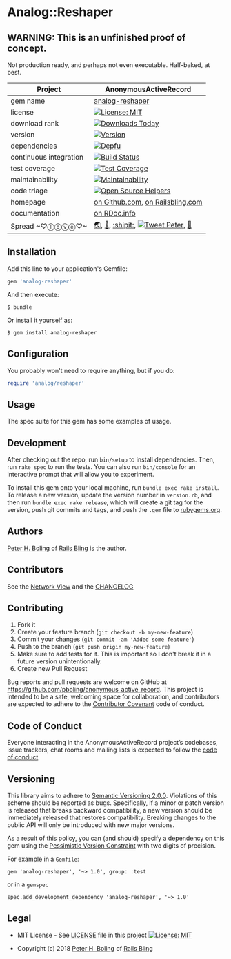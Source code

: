 # Analog::Reshaper

## WARNING: This is an unfinished proof of concept.

Not production ready, and perhaps not even executable.  Half-baked, at best.

| Project                 |  AnonymousActiveRecord |
|------------------------ | ----------------------- |
| gem name                |  [analog-reshaper](https://rubygems.org/gems/analog-reshaper) |
| license                 |  [![License: MIT](https://img.shields.io/badge/License-MIT-green.svg)](https://opensource.org/licenses/MIT) |
| download rank           |  [![Downloads Today](https://img.shields.io/gem/rd/analog-reshaper.svg)](https://github.com/pboling/analog-reshaper) |
| version                 |  [![Version](https://img.shields.io/gem/v/analog-reshaper.svg)](https://rubygems.org/gems/analog-reshaper) |
| dependencies            |  [![Depfu](https://badges.depfu.com/badges/272ce0df3bc6df5cbea9354e2c3b65af/count.svg)](https://depfu.com/github/pboling/analog-reshaper?project_id=5614) |
| continuous integration  |  [![Build Status](https://travis-ci.org/pboling/analog-reshaper.svg?branch=master)](https://travis-ci.org/pboling/analog-reshaper) |
| test coverage           |  [![Test Coverage](https://api.codeclimate.com/v1/badges/ca0a12604ecc19f5e76d/test_coverage)](https://codeclimate.com/github/pboling/analog-reshaper/test_coverage) |
| maintainability         |  [![Maintainability](https://api.codeclimate.com/v1/badges/ca0a12604ecc19f5e76d/maintainability)](https://codeclimate.com/github/pboling/analog-reshaper/maintainability) |
| code triage             |  [![Open Source Helpers](https://www.codetriage.com/pboling/analog-reshaper/badges/users.svg)](https://www.codetriage.com/pboling/analog-reshaper) |
| homepage                |  [on Github.com][homepage], [on Railsbling.com][blogpage] |
| documentation           |  [on RDoc.info][documentation] |
| Spread ~♡ⓛⓞⓥⓔ♡~      |  [🌏](https://about.me/peter.boling), [👼](https://angel.co/peter-boling), [:shipit:](http://coderwall.com/pboling), [![Tweet Peter](https://img.shields.io/twitter/follow/galtzo.svg?style=social&label=Follow)](http://twitter.com/galtzo), [🌹](https://nationalprogressiveparty.org) |

## Installation

Add this line to your application's Gemfile:

```ruby
gem 'analog-reshaper'
```

And then execute:

    $ bundle

Or install it yourself as:

    $ gem install analog-reshaper

## Configuration

You probably won't need to require anything, but if you do:

```ruby
require 'analog/reshaper'
```

## Usage

The spec suite for this gem has some examples of usage.

## Development

After checking out the repo, run `bin/setup` to install dependencies. Then, run `rake spec` to run the tests. You can also run `bin/console` for an interactive prompt that will allow you to experiment.

To install this gem onto your local machine, run `bundle exec rake install`. To release a new version, update the version number in `version.rb`, and then run `bundle exec rake release`, which will create a git tag for the version, push git commits and tags, and push the `.gem` file to [rubygems.org](https://rubygems.org).

## Authors

[Peter H. Boling][peterboling] of [Rails Bling][railsbling] is the author.

## Contributors

See the [Network View](https://github.com/pboling/analog-reshaper/network) and the [CHANGELOG](https://github.com/pboling/analog-reshaper/blob/master/CHANGELOG.md)

## Contributing

1. Fork it
2. Create your feature branch (`git checkout -b my-new-feature`)
3. Commit your changes (`git commit -am 'Added some feature'`)
4. Push to the branch (`git push origin my-new-feature`)
5. Make sure to add tests for it. This is important so I don't break it in a future version unintentionally.
6. Create new Pull Request

Bug reports and pull requests are welcome on GitHub at https://github.com/pboling/anonymous_active_record. This project is intended to be a safe, welcoming space for collaboration, and contributors are expected to adhere to the [Contributor Covenant](http://contributor-covenant.org) code of conduct.

## Code of Conduct

Everyone interacting in the AnonymousActiveRecord project’s codebases, issue trackers, chat rooms and mailing lists is expected to follow the [code of conduct](https://github.com/pboling/anonymous_active_record/blob/master/CODE_OF_CONDUCT.md).

## Versioning

This library aims to adhere to [Semantic Versioning 2.0.0][semver].
Violations of this scheme should be reported as bugs. Specifically,
if a minor or patch version is released that breaks backward
compatibility, a new version should be immediately released that
restores compatibility. Breaking changes to the public API will
only be introduced with new major versions.

As a result of this policy, you can (and should) specify a
dependency on this gem using the [Pessimistic Version Constraint][pvc] with two digits of precision.

For example in a `Gemfile`:

    gem 'analog-reshaper', '~> 1.0', group: :test

or in a `gemspec`

    spec.add_development_dependency 'analog-reshaper', '~> 1.0'

## Legal

* MIT License - See [LICENSE][license] file in this project [![License: MIT](https://img.shields.io/badge/License-MIT-green.svg)](https://opensource.org/licenses/MIT) 

* Copyright (c) 2018 [Peter H. Boling][peterboling] of [Rails Bling][railsbling]

[semver]: http://semver.org/
[pvc]: http://guides.rubygems.org/patterns/#pessimistic-version-constraint
[documentation]: http://rdoc.info/github/pboling/analog-reshaper/frames
[homepage]: https://github.com/pboling/analog-reshaper
[blogpage]: http://www.railsbling.com/tags/analog-reshaper/
[license]: LICENSE
[railsbling]: http://www.railsbling.com
[peterboling]: https://about.me/peter.boling
[refugees]: https://www.crowdrise.com/helprefugeeswithhopefortomorrowliberia/fundraiser/peterboling
[gplus]: https://plus.google.com/+PeterBoling/posts
[topcoder]: https://www.topcoder.com/members/pboling/
[angellist]: https://angel.co/peter-boling
[coderwall]: http://coderwall.com/pboling
[twitter]: http://twitter.com/galtzo
